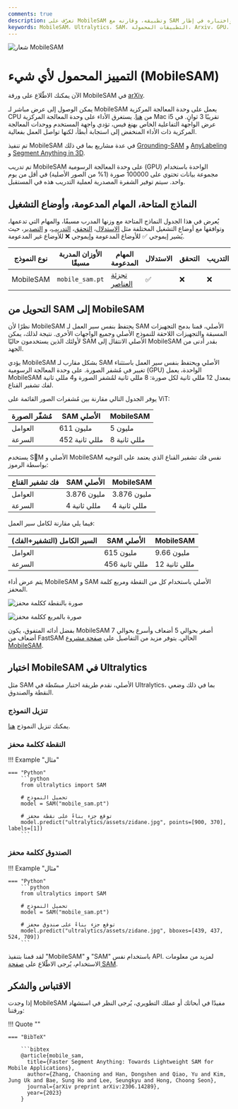 ```yaml
---
comments: true
description: تعرّف على MobileSAM وتطبيقه، وقارنه مع SAM الأصلي، وكيفية تنزيله واختباره في إطار Ultralytics. قم بتحسين تطبيقاتك المحمولة اليوم.
keywords: MobileSAM، Ultralytics، SAM، التطبيقات المحمولة، Arxiv، GPU، API، مُشفّر الصورة، فك تشفير القناع، تنزيل النموذج، طريقة الاختبار
---
```


![شعار MobileSAM](https://github.com/ChaoningZhang/MobileSAM/blob/master/assets/logo2.png?raw=true)

# التمييز المحمول لأي شيء (MobileSAM)

الآن يمكنك الاطّلاع على ورقة MobileSAM في [arXiv](https://arxiv.org/pdf/2306.14289.pdf).

يمكن الوصول إلى عرض مباشر لـ MobileSAM يعمل على وحدة المعالجة المركزية CPU من [هنا](https://huggingface.co/spaces/dhkim2810/MobileSAM). يستغرق الأداء على وحدة المعالجة المركزية Mac i5 تقريبًا 3 ثوانٍ. في عرض الواجهة التفاعلية الخاص بهنغ فيس، تؤدي واجهة المستخدم ووحدات المعالجة المركزية ذات الأداء المنخفض إلى استجابة أبطأ، لكنها تواصل العمل بفعالية.

تم تنفيذ MobileSAM في عدة مشاريع بما في ذلك [Grounding-SAM](https://github.com/IDEA-Research/Grounded-Segment-Anything) و [AnyLabeling](https://github.com/vietanhdev/anylabeling) و [Segment Anything in 3D](https://github.com/Jumpat/SegmentAnythingin3D).

تم تدريب MobileSAM على وحدة المعالجة الرسومية (GPU) الواحدة باستخدام مجموعة بيانات تحتوي على 100000 صورة (1% من الصور الأصلية) في أقل من يوم واحد. سيتم توفير الشفرة المصدرية لعملية التدريب هذه في المستقبل.

## النماذج المتاحة، المهام المدعومة، وأوضاع التشغيل

يُعرض في هذا الجدول النماذج المتاحة مع وزنها المدرب مسبقًا، والمهام التي تدعمها، وتوافقها مع أوضاع التشغيل المختلفة مثل [الاستدلال](../modes/predict.md)، [التحقق](../modes/val.md)، [التدريب](../modes/train.md)، و [التصدير](../modes/export.md)، حيث يُشير إيموجي ✅ للأوضاع المدعومة وإيموجي ❌ للأوضاع غير المدعومة.

| نوع النموذج | الأوزان المدربة مسبقًا | المهام المدعومة                      | الاستدلال | التحقق | التدريب | التصدير |
| ----------- | ---------------------- | ------------------------------------ | --------- | ------ | ------- | ------- |
| MobileSAM   | `mobile_sam.pt`        | [تجزئة العناصر](../tasks/segment.md) | ✅        | ❌     | ❌      | ✅      |

## التحويل من SAM إلى MobileSAM

نظرًا لأن MobileSAM يحتفظ بنفس سير العمل لـ SAM الأصلي، قمنا بدمج التجهيزات المسبقة والتجهيزات اللاحقة للنموذج الأصلي وجميع الواجهات الأخرى. نتيجة لذلك، يمكن لأولئك الذين يستخدمون حاليًا SAM الأصلي الانتقال إلى MobileSAM بقدر أدنى من الجهد.

يؤدي MobileSAM بشكل مقارب لـ SAM الأصلي ويحتفظ بنفس سير العمل باستثناء تغيير في مُشفر الصورة. على وحدة المعالجة الرسومية (GPU) الواحدة، يعمل MobileSAM بمعدل 12 مللي ثانية لكل صورة: 8 مللي ثانية لمُشفر الصورة و4 مللي ثانية لفك تشفير القناع.

يوفر الجدول التالي مقارنة بين مُشفرات الصور القائمة على ViT:

| مُشفّر الصورة | SAM الأصلي     | MobileSAM    |
| ------------- | -------------- | ------------ |
| العوامل       | 611 مليون      | 5 مليون      |
| السرعة        | 452 مللي ثانية | 8 مللي ثانية |

يستخدم SَM الأصلي و MobileSAM نفس فك تشفير القناع الذي يعتمد على التوجيه بواسطة الرموز:

| فك تشفير القناع | SAM الأصلي   | MobileSAM    |
| --------------- | ------------ | ------------ |
| العوامل         | 3.876 مليون  | 3.876 مليون  |
| السرعة          | 4 مللي ثانية | 4 مللي ثانية |

فيما يلي مقارنة لكامل سير العمل:

| السير الكامل (التشفير+الفك) | SAM الأصلي     | MobileSAM     |
| --------------------------- | -------------- | ------------- |
| العوامل                     | 615 مليون      | 9.66 مليون    |
| السرعة                      | 456 مللي ثانية | 12 مللي ثانية |

يتم عرض أداء MobileSAM و SAM الأصلي باستخدام كل من النقطة ومربع كلمة المحفز.

![صورة بالنقطة ككلمة محفز](https://raw.githubusercontent.com/ChaoningZhang/MobileSAM/master/assets/mask_box.jpg?raw=true)

![صورة بالمربع ككلمة محفز](https://raw.githubusercontent.com/ChaoningZhang/MobileSAM/master/assets/mask_box.jpg?raw=true)

بفضل أدائه المتفوق، يكون MobileSAM أصغر بحوالي 5 أضعاف وأسرع بحوالي 7 أضعاف من FastSAM الحالي. يتوفر مزيد من التفاصيل على [صفحة مشروع MobileSAM](https://github.com/ChaoningZhang/MobileSAM).

## اختبار MobileSAM في Ultralytics

مثل SAM الأصلي، نقدم طريقة اختبار مبسّطة في Ultralytics، بما في ذلك وضعي النقطة والصندوق.

### تنزيل النموذج

يمكنك تنزيل النموذج [هنا](https://github.com/ChaoningZhang/MobileSAM/blob/master/weights/mobile_sam.pt).

### النقطة ككلمة محفز

!!! Example "مثال"

    === "Python"
        ```python
        from ultralytics import SAM

        # تحميل النموذج
        model = SAM("mobile_sam.pt")

        # توقع جزء بناءً على نقطة محفز
        model.predict("ultralytics/assets/zidane.jpg", points=[900, 370], labels=[1])
        ```

### الصندوق ككلمة محفز

!!! Example "مثال"

    === "Python"
        ```python
        from ultralytics import SAM

        # تحميل النموذج
        model = SAM("mobile_sam.pt")

        # توقع جزء بناءً على صندوق محفز
        model.predict("ultralytics/assets/zidane.jpg", bboxes=[439, 437, 524, 709])
        ```

لقد قمنا بتنفيذ "MobileSAM" و "SAM" باستخدام نفس API. لمزيد من معلومات الاستخدام، يُرجى الاطّلاع على [صفحة SAM](sam.md).

## الاقتباس والشكر

إذا وجدت MobileSAM مفيدًا في أبحاثك أو عملك التطويري، يُرجى النظر في استشهاد ورقتنا:

!!! Quote ""

    === "BibTeX"

        ```bibtex
        @article{mobile_sam,
          title={Faster Segment Anything: Towards Lightweight SAM for Mobile Applications},
          author={Zhang, Chaoning and Han, Dongshen and Qiao, Yu and Kim, Jung Uk and Bae, Sung Ho and Lee, Seungkyu and Hong, Choong Seon},
          journal={arXiv preprint arXiv:2306.14289},
          year={2023}
        }
